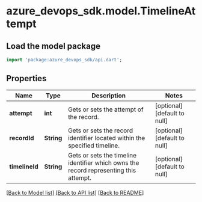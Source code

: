 # azure_devops_sdk.model.TimelineAttempt

## Load the model package
```dart
import 'package:azure_devops_sdk/api.dart';
```

## Properties
Name | Type | Description | Notes
------------ | ------------- | ------------- | -------------
**attempt** | **int** | Gets or sets the attempt of the record. | [optional] [default to null]
**recordId** | **String** | Gets or sets the record identifier located within the specified timeline. | [optional] [default to null]
**timelineId** | **String** | Gets or sets the timeline identifier which owns the record representing this attempt. | [optional] [default to null]

[[Back to Model list]](../README.md#documentation-for-models) [[Back to API list]](../README.md#documentation-for-api-endpoints) [[Back to README]](../README.md)


